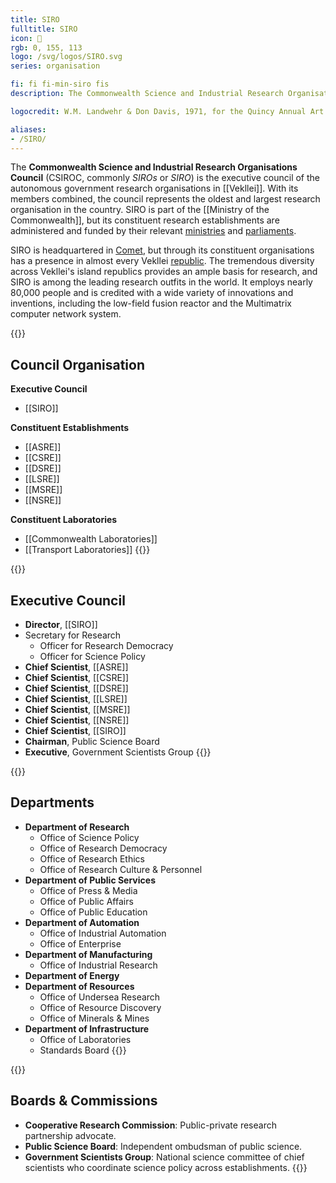 ```yaml
---
title: SIRO
fulltitle: SIRO
icon: 🔬
rgb: 0, 155, 113
logo: /svg/logos/SIRO.svg
series: organisation

fi: fi fi-min-siro fis
description: The Commonwealth Science and Industrial Research Organisations Council is the executive council of many autonomous government research organisations in Vekllei. It is the oldest and largest research organisation in the country.

logocredit: W.M. Landwehr & Don Davis, 1971, for the Quincy Annual Art Show

aliases:
- /SIRO/
---
```

The <span class="fi fi-min-siro fis"></span> **Commonwealth Science and Industrial Research Organisations Council** (CSIROC, commonly *SIROs* or *SIRO*) is the executive council of the autonomous government research organisations in [[Vekllei]]. With its members combined, the council represents the oldest and largest research organisation in the country. SIRO is part of the [[Ministry of the Commonwealth]], but its constituent research establishments are administered and funded by their relevant [ministries](/ministries/) and [parliaments](/parliaments/).

SIRO is headquartered in [Comet](/comet/), but through its constituent organisations has a presence in almost every Vekllei [republic](/republics/). The tremendous diversity across Vekllei's island republics provides an ample basis for research, and SIRO is among the leading research outfits in the world. It employs nearly 80,000 people and is credited with a wide variety of innovations and inventions, including the low-field fusion reactor and the Multimatrix computer network system.

{{<note>}}
## Council Organisation

**Executive Council**
* [[SIRO]]

**Constituent Establishments**
* [[ASRE]]
* [[CSRE]]
* [[DSRE]]
* [[LSRE]]
* [[MSRE]]
* [[NSRE]]

**Constituent Laboratories**
* [[Commonwealth Laboratories]]
* [[Transport Laboratories]]
{{</note>}}

{{<note>}}
## Executive Council

* **Director**, [[SIRO]]
* Secretary for Research
	* Officer for Research Democracy
	* Officer for Science Policy
* **Chief Scientist**, [[ASRE]]
* **Chief Scientist**, [[CSRE]]
* **Chief Scientist**, [[DSRE]]
* **Chief Scientist**, [[LSRE]]
* **Chief Scientist**, [[MSRE]]
* **Chief Scientist**, [[NSRE]]
* **Chief Scientist**, [[SIRO]]
* **Chairman**, Public Science Board
* **Executive**, Government Scientists Group
{{</note>}}

{{<note>}}
## Departments
* **Department of Research**
	* Office of Science Policy
	* Office of Research Democracy
	* Office of Research Ethics
	* Office of Research Culture & Personnel
* **Department of Public Services**
	* Office of Press & Media
	* Office of Public Affairs
	* Office of Public Education
* **Department of Automation**
	* Office of Industrial Automation
	* Office of Enterprise
* **Department of Manufacturing**
	* Office of Industrial Research
* **Department of Energy**
* **Department of Resources**
	* Office of Undersea Research
	* Office of Resource Discovery
	* Office of Minerals & Mines
* **Department of Infrastructure**
	* Office of Laboratories
	* Standards Board
{{</note>}}

{{<note>}}
## Boards & Commissions

* **Cooperative Research Commission**: Public-private research partnership advocate.
* **Public Science Board**: Independent ombudsman of public science.
* **Government Scientists Group**: National science committee of chief scientists who coordinate science policy across establishments.
{{</note>}}
